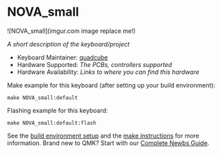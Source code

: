 # NOVA_small

![NOVA_small](imgur.com image replace me!)

*A short description of the keyboard/project*

* Keyboard Maintainer: [quadcube](https://github.com/quadcube)
* Hardware Supported: *The PCBs, controllers supported*
* Hardware Availability: *Links to where you can find this hardware*

Make example for this keyboard (after setting up your build environment):

    make NOVA_small:default

Flashing example for this keyboard:

    make NOVA_small:default:flash

See the [build environment setup](https://docs.qmk.fm/#/getting_started_build_tools) and the [make instructions](https://docs.qmk.fm/#/getting_started_make_guide) for more information. Brand new to QMK? Start with our [Complete Newbs Guide](https://docs.qmk.fm/#/newbs).
